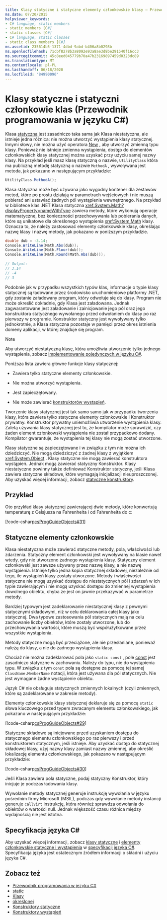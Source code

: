 ```yaml
---
title: Klasy statyczne i statyczne elementy członkowskie klasy — Przewodnik programowania w języku C#
ms.date: 07/20/2015
helpviewer_keywords:
- C# language, static members
- static members [C#]
- static classes [C#]
- C# language, static classes
- static class members [C#]
ms.assetid: 235614b5-1371-4dbd-9abd-b406a8b0298b
ms.openlocfilehash: 71cbf8278b3a8092e93a8ae3d8be291540f16cc3
ms.sourcegitcommit: 45c8eed045779b70a47b23169897459d0323dc89
ms.translationtype: MT
ms.contentlocale: pl-PL
ms.lasthandoff: 06/18/2020
ms.locfileid: "84990096"
---
```

# <a name="static-classes-and-static-class-members-c-programming-guide"></a>Klasy statyczne i statyczni członkowie klas (Przewodnik programowania w języku C#)

Klasa [statyczna](../../language-reference/keywords/static.md) jest zasadniczo taka sama jak Klasa niestatyczna, ale istnieje jedna różnica: nie można utworzyć wystąpienia klasy statycznej. Innymi słowy, nie można użyć operatora [New](../../language-reference/operators/new-operator.md) , aby utworzyć zmienną typu klasy. Ponieważ nie istnieje zmienna wystąpienia, dostęp do elementów członkowskich klasy statycznej można uzyskać przy użyciu samej nazwy klasy. Na przykład jeśli masz klasę statyczną o nazwie, `UtilityClass` która ma publiczną metodę statyczną o nazwie `MethodA` , wywoływana jest metoda, jak pokazano w następującym przykładzie:  
  
```csharp  
UtilityClass.MethodA();  
```  
  
 Klasa statyczna może być używana jako wygodny kontener dla zestawów metod, które po prostu działają w parametrach wejściowych i nie muszą pobierać ani ustawiać żadnych pól wystąpienia wewnętrznego. Na przykład w bibliotece klas .NET Klasa statyczna <xref:System.Math?displayProperty=nameWithType> zawiera metody, które wykonują operacje matematyczne, bez konieczności przechowywania lub pobierania danych, które są unikatowe dla określonego wystąpienia <xref:System.Math> klasy. Oznacza to, że należy zastosować elementy członkowskie klasy, określając nazwę klasy i nazwę metody, jak pokazano w poniższym przykładzie.  
  
```csharp  
double dub = -3.14;  
Console.WriteLine(Math.Abs(dub));  
Console.WriteLine(Math.Floor(dub));  
Console.WriteLine(Math.Round(Math.Abs(dub)));  
  
// Output:  
// 3.14  
// -4  
// 3  
```  
  
 Podobnie jak w przypadku wszystkich typów klas, informacje o typie klasy statycznej są ładowane przez środowisko uruchomieniowe platformy .NET, gdy zostanie załadowany program, który odwołuje się do klasy. Program nie może określić dokładnie, gdy Klasa jest załadowana. Jednak zagwarantowane jest załadowanie i zainicjowanie jego pól oraz jego konstruktora statycznego wywołanego przed odwołaniem do klasy po raz pierwszy w programie. Konstruktor statyczny jest wywoływany tylko jednokrotnie, a Klasa statyczna pozostaje w pamięci przez okres istnienia domeny aplikacji, w której znajduje się program.  
  
> [!NOTE]
> Aby utworzyć niestatyczną klasę, która umożliwia utworzenie tylko jednego wystąpienia, zobacz [implementowanie pojedynczych w języku C#](https://docs.microsoft.com/previous-versions/msp-n-p/ff650316%28v=pandp.10%29).  
  
 Poniższa lista zawiera główne funkcje klasy statycznej:  
  
- Zawiera tylko statyczne elementy członkowskie.  
  
- Nie można utworzyć wystąpienia.  
  
- Jest zapieczętowany.  
  
- Nie może zawierać [konstruktorów wystąpień](./instance-constructors.md).  
  
 Tworzenie klasy statycznej jest tak samo samo jak w przypadku tworzenia klasy, która zawiera tylko statyczne elementy członkowskie i Konstruktor prywatny. Konstruktor prywatny uniemożliwia utworzenie wystąpienia klasy. Zaletą używania klasy statycznej jest to, że kompilator może sprawdzić, czy żaden element członkowski wystąpienia nie został przypadkowo dodany. Kompilator gwarantuje, że wystąpienia tej klasy nie mogą zostać utworzone.  
  
 Klasy statyczne są zapieczętowane i w związku z tym nie można ich dziedziczyć. Nie mogą dziedziczyć z żadnej klasy z wyjątkiem <xref:System.Object> . Klasy statyczne nie mogą zawierać konstruktora wystąpień. Jednak mogą zawierać statyczny Konstruktor. Klasy niestatyczne powinny także definiować Konstruktor statyczny, jeśli Klasa zawiera statyczne składowe, które wymagają inicjalizacji nieuproszczonej. Aby uzyskać więcej informacji, zobacz [statyczne konstruktory](./static-constructors.md).  
  
## <a name="example"></a>Przykład  
 Oto przykład klasy statycznej zawierającej dwie metody, które konwertują temperaturę z Celsjusza na Fahrenheita i od Fahrenheita do c:  
  
 [!code-csharp[csProgGuideObjects#31](~/samples/snippets/csharp/VS_Snippets_VBCSharp/csProgGuideObjects/CS/Objects.cs#31)]  
  
## <a name="static-members"></a>Statyczne elementy członkowskie  
 Klasa niestatyczna może zawierać statyczne metody, pola, właściwości lub zdarzenia. Statyczny element członkowski jest wywoływany na klasie nawet wtedy, gdy nie utworzono żadnego wystąpienia klasy. Statyczny element członkowski jest zawsze używany przez nazwę klasy, a nie nazwę wystąpienia. Istnieje tylko jedna kopia statycznej składowej, niezależnie od tego, ile wystąpień klasy zostały utworzone. Metody i właściwości statyczne nie mogą uzyskać dostępu do niestatycznych pól i zdarzeń w ich typie zawierającym i nie mogą uzyskać dostępu do zmiennej wystąpienia dowolnego obiektu, chyba że jest on jawnie przekazywać w parametrze metody.  
  
 Bardziej typowym jest zadeklarowanie niestatycznej klasy z pewnymi statycznymi składowymi, niż w celu deklarowania całej klasy jako statycznej. Dwa typowe zastosowania pól statycznych mają na celu zachowanie liczby obiektów, które zostały utworzone, lub do przechowywania wartości, które muszą być współużytkowane przez wszystkie wystąpienia.  
  
 Metody statyczne mogą być przeciążone, ale nie przesłaniane, ponieważ należą do klasy, a nie do żadnego wystąpienia klasy.  
  
 Chociaż nie można zadeklarować pola jako `static const` , pole [const](../../language-reference/keywords/const.md) jest zasadniczo statyczne w zachowaniu. Należy do typu, nie do wystąpienia typu. W związku z tym `const` pola są dostępne za pomocą tej samej `ClassName.MemberName` notacji, która jest używana dla pól statycznych. Nie jest wymagane żadne wystąpienie obiektu.  
  
 Język C# nie obsługuje statycznych zmiennych lokalnych (czyli zmiennych, które są zadeklarowane w zakresie metody).  
  
 Elementy członkowskie klasy statycznej deklaruje się za pomocą `static` słowa kluczowego przed typem zwracanym elementu członkowskiego, jak pokazano w następującym przykładzie:  
  
 [!code-csharp[csProgGuideObjects#29](~/samples/snippets/csharp/VS_Snippets_VBCSharp/csProgGuideObjects/CS/Objects.cs#29)]  
  
 Statyczne składowe są inicjowane przed uzyskaniem dostępu do statycznego elementu członkowskiego po raz pierwszy i przed konstruktorem statycznym, jeśli istnieje. Aby uzyskać dostęp do statycznej składowej klasy, użyj nazwy klasy zamiast nazwy zmiennej, aby określić lokalizację elementu członkowskiego, jak pokazano w następującym przykładzie:  
  
 [!code-csharp[csProgGuideObjects#30](~/samples/snippets/csharp/VS_Snippets_VBCSharp/csProgGuideObjects/CS/Objects.cs#30)]  
  
 Jeśli Klasa zawiera pola statyczne, podaj statyczny Konstruktor, który inicjuje je podczas ładowania klasy.  
  
 Wywołanie metody statycznej generuje instrukcję wywołania w języku pośrednim firmy Microsoft (MSIL), podczas gdy wywołanie metody instancji generuje `callvirt` instrukcję, która również sprawdza odwołania do obiektów o wartości null. Jednak większość czasu różnica między wydajnością nie jest istotna.  
  
## <a name="c-language-specification"></a>Specyfikacja języka C#  

Aby uzyskać więcej informacji, zobacz [klasy statyczne](~/_csharplang/spec/classes.md#static-classes) i [elementy członkowskie statyczne i wystąpienia](~/_csharplang/spec/classes.md#static-and-instance-members) w [specyfikacji języka C#](/dotnet/csharp/language-reference/language-specification/introduction). Specyfikacja języka jest ostatecznym źródłem informacji o składni i użyciu języka C#.
  
## <a name="see-also"></a>Zobacz też

- [Przewodnik programowania w języku C#](../index.md)
- [static](../../language-reference/keywords/static.md)
- [Klasy](./classes.md)
- [określonej](../../language-reference/keywords/class.md)
- [Konstruktory statyczne](./static-constructors.md)
- [Konstruktory wystąpień](./instance-constructors.md)
